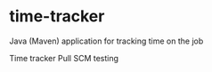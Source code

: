 # time-tracker
Java (Maven) application for tracking time on the job

Time tracker
Pull SCM testing 
